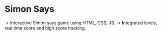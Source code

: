 # Simon Says

-> Interactive Simon says game using HTML, CSS, JS.
-> Integrated levels, real time score and high score tracking.
